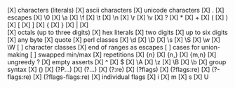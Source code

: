 [X] characters (literals)
  [X] ascii characters
  [X] unicode characters
[X] .
[X] escapes
  [X] \0
  [X] \a
  [X] \f
  [X] \t
  [X] \n
  [X] \r
  [X] \v
  [X] ?
  [X] *
  [X] +
  [X] (
  [X] )
  [X] [
  [X] ]
  [X] {
  [X] }
  [X] |
  [X] \
  [X] octals (up to three digits)
  [X] hex literals
    [X] two digits
    [X] up to six digits
  [X] any byte
  [X] quote
  [X] perl classes
    [X] \d
    [X] \D
    [X] \s
    [X] \S
    [X] \w
    [X] \W
[ ] character classes
  [X] end of ranges as escapes
  [ ] cases for union-making
  [ ] swapped min/max
[X] repetitions
  [X] {n}
  [X] {n,}
  [X] {m,n}
[X] ungreedy ?
[X] empty asserts
  [X] ^
  [X] $
  [X] \A
  [X] \z
  [X] \B
  [X] \b
[X] group syntax
  [X] ()
  [X] (?P<name>...)
  [X] (?<name>...)
  [X] (?:re)
  [X] (?flags)
  [X] (?flags:re)
  [X] (?-flags:re)
  [X] (?flags-flags:re)
  [X] individual flags
    [X] i
    [X] m
    [X] s
    [X] U

